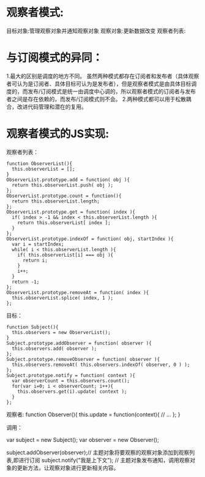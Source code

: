 # 观察者模式:
  目标对象:管理观察对象并通知观察对象
  观察对象:更新数据改变
  观察者列表:


# 与订阅模式的异同：
  1.最大的区别是调度的地方不同。
    虽然两种模式都存在订阅者和发布者（具体观察者可认为是订阅者、具体目标可认为是发布者），但是观察者模式是由具体目标调度的，而发布/订阅模式是统一由调度中心调的，所以观察者模式的订阅者与发布者之间是存在依赖的，而发布/订阅模式则不会。
  2.两种模式都可以用于松散耦合，改进代码管理和潜在的复用。

# 观察者模式的JS实现:

  观察者列表：

    function ObserverList(){
      this.observerList = [];
    }
    ObserverList.prototype.add = function( obj ){
      return this.observerList.push( obj );
    };
    ObserverList.prototype.count = function(){
      return this.observerList.length;
    };
    ObserverList.prototype.get = function( index ){
      if( index > -1 && index < this.observerList.length ){
        return this.observerList[ index ];
      }
    };
    ObserverList.prototype.indexOf = function( obj, startIndex ){
      var i = startIndex;
      while( i < this.observerList.length ){
        if( this.observerList[i] === obj ){
          return i;
        }
        i++;
      }
      return -1;
    };
    ObserverList.prototype.removeAt = function( index ){
      this.observerList.splice( index, 1 );
    };


  目标：

    function Subject(){
      this.observers = new ObserverList();
    }
    Subject.prototype.addObserver = function( observer ){
      this.observers.add( observer );
    };
    Subject.prototype.removeObserver = function( observer ){
      this.observers.removeAt( this.observers.indexOf( observer, 0 ) );
    };
    Subject.prototype.notify = function( context ){
      var observerCount = this.observers.count();
      for(var i=0; i < observerCount; i++){
        this.observers.get(i).update( context );
      }
    };

  观察者:
  function Observer(){
    this.update = function(context){
      // ...
    };
  }

  调用：

  var subject = new Subject();
  var observer = new Observer();

  subject.addObserver(observer);// 主题对象将要观察的观察对象添加到观察列表,即进行订阅
  subject.notify("我是上下文"); // 主题对象发布通知，调用观察对象的更新方法，让观察对象进行更新相关内容。



